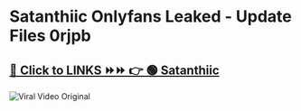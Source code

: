 
 # Satanthiic Onlyfans Leaked - Update Files 0rjpb

## <h2><a href="https://clipsfans.com/Satanthiic&ref=git">🔗 Click to LINKS ⏩⏩ 👉 🟢 Satanthiic </a></h2>

<a href="https://clipsfans.com/Satanthiic&ref=git" rel="nofollow" data-target="animated-image.originalLink"><img src="https://i.ibb.co.com/xMMVF88/686577567.gif" alt="Viral Video Original" style="max-width: 100%; display: inline-block;" data-target="animated-image.originalImage"></a>

